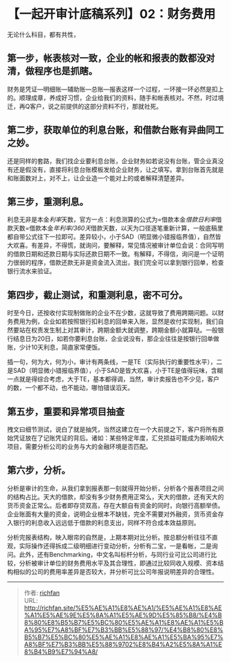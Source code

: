 # 【一起开审计底稿系列】02：财务费用

无论什么科目，都有共性，

## 第一步，帐表核对一致，企业的帐和报表的数都没对清，做程序也是抓瞎。

财务是凭证—明细账—辅助账—总账—报表这样一个过程，一环接一环必然是扣上的。顺理成章，养成好习惯，企业给我们的资料，随手和帐表核对。不然，时过境迁，再Q客户，说之前提供的这部分资料不行，那就社死。
 
## 第二步，获取单位的利息台账，和借款台账有异曲同工之妙。

还是同样的套路，我们找企业要利息台账，企业财务如若说没有台账，管企业真没有还是假没有，直接将利息台账模板发给企业财务，让之填写。拿到台账首先就是和账面数对上，对不上，让企业造一个能对上的或者解释清楚差异。
 
## 第三步，重测利息。

利息无非是本金*利率*天数，官方一点：利息测算的公式为=借款本金*借款日利率*借款天数=借款本金*年利率/360天*借款天数，以天为口径逐笔重新计算，一般底稿里都自带公式往下一拉即可。差异较小，小于SAD（明显微小错报临界值），自然皆大欢喜。有差异，不得慌，就询问，要解释，常见情况被审计单位会说：合同写明的借款日期和还款日期与实际还款日期不一致。有解释，不得信，询问是一个证明力很弱的程序，借款还款无非是资金流入流出，我们完全可以拿到银行回单，检查银行流水来验证。
 
## 第四步，截止测试，和重测利息，密不可分。

时至今日，还按收付实现制做账的企业不在少数，这就导致了费用跨期问题。以财务费用为例，企业如若按照银行扣利息的回单来入账，显然是收付实现制，我们自然要站在权责发生制上对其审计，跨期金额大就调整，跨期金额小就算哒。一般银行结息日为20日，如若你要利息台账，企业说没有，那企业往往是按银行回单做账，少计10天利息，简直家常便饭。
 
插一句，何为大，何为小，审计有两条线，一是TE（实际执行的重要性水平），二是SAD（明显微小错报临界值），小于SAD是皆大欢喜，小于TE是值得玩味，含糊一点就是得综合考虑，大于TE，基本都得调，当然，审计卖报告也不少见，客户的数，一个都不动，也不能动，哪怕错误滔天。
 
## 第五步，重要和异常项目抽查

拽文曰细节测试，说白了就是抽凭，当然这建立在一个大前提之下，客户将所有原始凭证放在了记账凭证的背后。诸如：某些特定年度，汇兑损益可能成为影响较大项目，需要分析公司的业务与大的金融环境是否匹配。
 
## 第六步，分析。

分析是审计的生命，从我们拿到报表那一刻就得开始分析，分析各个报表项目之间的结构占比。天大的借款，却没有多少财务费用正常么，天大的借款，还有天大的货币资金正常么。后者即存贷双高，存在大额自有资金的同时，向银行高额举债。企业账面有大量的资金，说明企业根本不缺钱，完全不需要对外融资，货币资金存入银行的利息收入远远低于借款的利息支出，同样不符合成本效益原则。
 
分析完报表结构，映入眼帘的自然是，上期本期对比分析。按总额分析往往不直观，实际操作还得拆成二级明细进行变动分析，分析有二宝，一是看帐，二是询问。此外，还有Benchmarking，中文名叫标杆分析，与同行业可比公司进行比较，分析被审计单位的财务费用水平及其合理性，即通过比较同收入规模、资本结构相似的公司的费用率差异是否较大，并分析可比公司年报说明差异的合理性。

---

> 作者: [richfan](https://richfan.site/)  
> URL: http://richfan.site/%E5%AE%A1%E8%AE%A1/%E5%AE%A1%E8%AE%A1%E5%AE%9E%E5%8A%A1%E5%AE%9D%E5%85%B8/%E4%B8%80%E8%B5%B7%E5%BC%80%E5%AE%A1%E8%AE%A1%E5%BA%95%E7%A8%BF%E7%B3%BB%E5%88%97/%E4%B8%80%E8%B5%B7%E5%BC%80%E5%AE%A1%E8%AE%A1%E5%BA%95%E7%A8%BF%E7%B3%BB%E5%88%9702%E8%B4%A2%E5%8A%A1%E8%B4%B9%E7%94%A8/  

